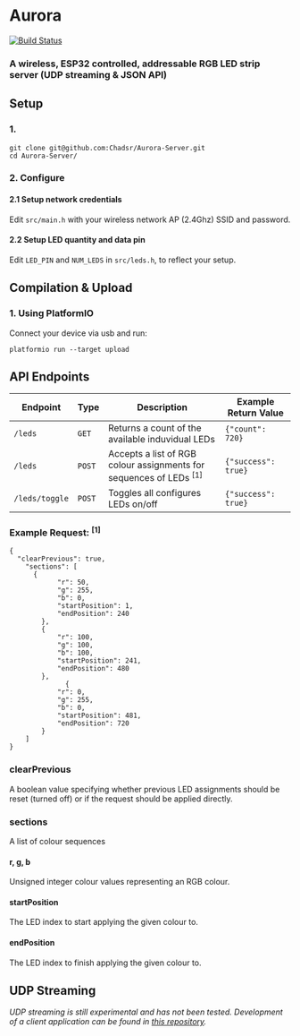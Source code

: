 # Aurora
[![Build Status](https://travis-ci.org/Chadsr/Aurora-Server.svg?branch=master)](https://travis-ci.org/Chadsr/Aurora-Server)

### A wireless, ESP32 controlled, addressable RGB LED strip server (UDP streaming &amp; JSON API)

## Setup
### 1.
```
git clone git@github.com:Chadsr/Aurora-Server.git
cd Aurora-Server/
```

### 2. Configure
#### 2.1 Setup network credentials
Edit `src/main.h` with your wireless network AP (2.4Ghz) SSID and password.

#### 2.2 Setup LED quantity and data pin
Edit `LED_PIN` and `NUM_LEDS` in `src/leds.h`, to reflect your setup.

## Compilation & Upload

### 1. Using PlatformIO
Connect your device via usb and run:
```
platformio run --target upload
```

## API Endpoints

|Endpoint|Type|Description|Example Return Value|
|--------|----|-----------|--------------------|
|`/leds`|`GET`|Returns a count of the available induvidual LEDs|`{"count": 720}`|
|`/leds`|`POST`|Accepts a list of RGB colour assignments for sequences of LEDs <sup>[1]</sup>|`{"success": true}`|
|`/leds/toggle`|`POST`|Toggles all configures LEDs on/off|`{"success": true}`|

### Example Request: <sup>[1]</sup>
```
{
  "clearPrevious": true, 
    "sections": [
      {
            "r": 50,
            "g": 255,
            "b": 0,
            "startPosition": 1,
            "endPosition": 240
        },
        {
            "r": 100,
            "g": 100,
            "b": 100,
            "startPosition": 241,
            "endPosition": 480
        },
              {
            "r": 0,
            "g": 255,
            "b": 0,
            "startPosition": 481,
            "endPosition": 720
        }
    ]
}
```
### clearPrevious
A boolean value specifying whether previous LED assignments should be reset (turned off) or if the request should be applied directly.
### sections
A list of colour sequences
#### r, g, b
Unsigned integer colour values representing an RGB colour.
#### startPosition
The LED index to start applying the given colour to.
#### endPosition
The LED index to finish applying the given colour to.

## UDP Streaming
*UDP streaming is still experimental and has not been tested. Development of a client application can be found in [this repository](https://github.com/Chadsr/Aurora-Client).*
